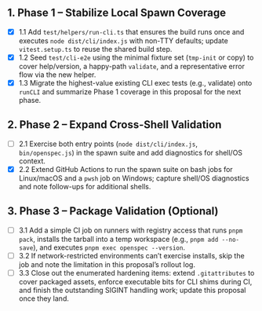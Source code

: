 ## 1. Phase 1 – Stabilize Local Spawn Coverage
- [x] 1.1 Add `test/helpers/run-cli.ts` that ensures the build runs once and executes `node dist/cli/index.js` with non-TTY defaults; update `vitest.setup.ts` to reuse the shared build step.
- [x] 1.2 Seed `test/cli-e2e` using the minimal fixture set (`tmp-init` or copy) to cover help/version, a happy-path `validate`, and a representative error flow via the new helper.
- [x] 1.3 Migrate the highest-value existing CLI exec tests (e.g., validate) onto `runCLI` and summarize Phase 1 coverage in this proposal for the next phase.

## 2. Phase 2 – Expand Cross-Shell Validation
- [ ] 2.1 Exercise both entry points (`node dist/cli/index.js`, `bin/openspec.js`) in the spawn suite and add diagnostics for shell/OS context.
- [x] 2.2 Extend GitHub Actions to run the spawn suite on bash jobs for Linux/macOS and a `pwsh` job on Windows; capture shell/OS diagnostics and note follow-ups for additional shells.

## 3. Phase 3 – Package Validation (Optional)
- [ ] 3.1 Add a simple CI job on runners with registry access that runs `pnpm pack`, installs the tarball into a temp workspace (e.g., `pnpm add --no-save`), and executes `pnpm exec openspec --version`.
- [ ] 3.2 If network-restricted environments can’t exercise installs, skip the job and note the limitation in this proposal’s rollout log.
- [ ] 3.3 Close out the enumerated hardening items: extend `.gitattributes` to cover packaged assets, enforce executable bits for CLI shims during CI, and finish the outstanding SIGINT handling work; update this proposal once they land.
